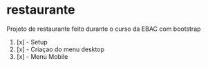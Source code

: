 # restaurante
Projeto de restaurante feito durante o curso da EBAC com bootstrap


1. [x] - Setup
1. [x] - Criaçao do menu desktop
1. [x] - Menu Mobile